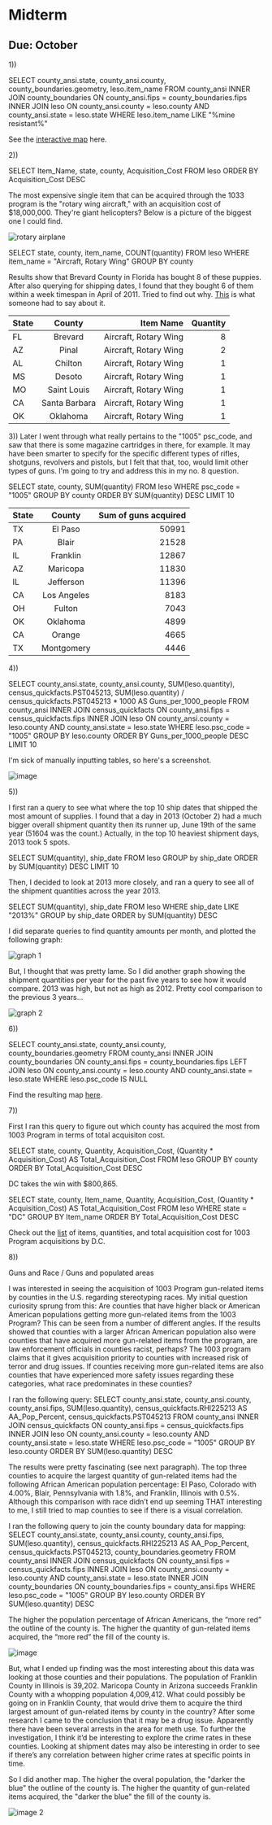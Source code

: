 
# Midterm 
## Due: October 

1)) 

SELECT county_ansi.state, county_ansi.county, county_boundaries.geometry, leso.item_name
  FROM county_ansi
  INNER JOIN county_boundaries
     ON county_ansi.fips = county_boundaries.fips
  INNER JOIN leso
     ON county_ansi.county = leso.county AND county_ansi.state = leso.state
WHERE leso.item_name LIKE "%mine resistant%"

  See the [interactive map](https://www.google.com/fusiontables/data?docid=1QKMK82Dv0EvdLRxjpbDe3lEOd9kv78KxQo4fVYiK#map:id=3) here. 

2)) 

SELECT Item_Name, state, county, Acquisition_Cost
  FROM leso
  ORDER BY Acquisition_Cost DESC
 
The most expensive single item that can be acquired through the 1033 program is the "rotary wing aircraft," with an acquisition cost of $18,000,000. They're giant helicopters? Below is a picture of the biggest one I could find. 

![rotary airplane](http://upload.wikimedia.org/wikipedia/commons/d/d6/US_Navy_100802-N-3852A-366_An_AH-1Z_Cobra_helicopter_assigned_to_Rotary_Wing_Aircraft_Test_Squadron_%28HX%29_21,_based_in_Patuxent_River,_Md.,_approaches_the_amphibious_assault_ship_USS_Wasp_%28LHD_1%29.jpg)

SELECT state, county, item_name, COUNT(quantity)
FROM leso 
WHERE item_name = "Aircraft, Rotary Wing"
GROUP BY county

Results show that Brevard County in Florida has bought 8 of these puppies. After also querying for shipping dates, I found that they bought 6 of them within a week timespan in April of 2011. Tried to find out why. [This](http://www.abovetopsecret.com/forum/thread1028828/pg1) is what someone had to say about it. 


| State | County       | Item Name            | Quantity|
| ------|:------------:| --------------------:|--------:|
| FL    | Brevard      |Aircraft, Rotary Wing |    8    |
| AZ    | Pinal        |Aircraft, Rotary Wing |    2    |
| AL    | Chilton      |Aircraft, Rotary Wing |    1    |
| MS    | Desoto       |Aircraft, Rotary Wing |    1    |
| MO    | Saint Louis  |Aircraft, Rotary Wing |    1    |
| CA    | Santa Barbara|Aircraft, Rotary Wing |    1    |
| OK    | Oklahoma     |Aircraft, Rotary Wing |    1    |


3)) 
Later I went through what really pertains to the "1005" psc_code, and saw that there is some magazine cartridges in there, for example. It may have been smarter to specify for the specific different types of rifles, shotguns, revolvers and pistols, but I felt that that, too, would limit other types of guns. I'm going to try and address this in my no. 8 question. 

SELECT state, county, SUM(quantity)
FROM leso 
WHERE psc_code = "1005"
GROUP BY county
ORDER BY SUM(quantity) DESC
LIMIT 10



| State | County      | Sum of guns acquired |
| ------|:-----------:| --------------------:|
| TX    | El Paso     |50991 |
| PA    | Blair       |21528|   
| IL    | Franklin    |12867 |   
| AZ    | Maricopa    |11830 |    
| IL    | Jefferson   |11396|    
| CA    | Los Angeles |8183|   
| OH    | Fulton      |7043|   
| OK    | Oklahoma    |4899 |   
| CA    | Orange      |4665 |   
| TX    | Montgomery  |4446|   


4)) 


SELECT county_ansi.state, county_ansi.county, SUM(leso.quantity), census_quickfacts.PST045213, SUM(leso.quantity) / census_quickfacts.PST045213 * 1000 AS Guns_per_1000_people
  FROM county_ansi
  INNER JOIN census_quickfacts
     ON county_ansi.fips = census_quickfacts.fips
  INNER JOIN leso
     ON county_ansi.county = leso.county AND county_ansi.state = leso.state
  WHERE leso.psc_code = "1005"
  GROUP BY leso.county
  ORDER BY Guns_per_1000_people DESC 
  LIMIT 10

I'm sick of manually inputting tables, so here's a screenshot. 

![image](http://i.imgur.com/7EIxHq0.png)

5)) 

I first ran a query to see what where the top 10 ship dates that shipped the most amount of supplies. I found that a day in 2013 (October 2) had a much bigger overall shipment quantity then its runner up, June 19th of the same year (51604 was the count.) Actually, in the top 10 heaviest shipment days, 2013 took 5 spots. 

SELECT SUM(quantity), ship_date
FROM leso 
GROUP by ship_date
ORDER by SUM(quantity) DESC
LIMIT 10

Then, I decided to look at 2013 more closely, and ran a query to see all of the shipment quantities across the year 2013.

SELECT SUM(quantity), ship_date
FROM leso 
WHERE ship_date LIKE "2013%"
GROUP by ship_date
ORDER by SUM(quantity) DESC

I did separate queries to find quantity amounts per month, and plotted the following graph: 

![graph 1](http://i.imgur.com/nsAbQJm.png)


But, I thought that was pretty lame. So I did another graph showing the shipment quantities per year for the past five years to see how it would compare. 2013 was high, but not as high as 2012. Pretty cool comparison to the previous 3 years...

![graph 2](http://i.imgur.com/SUuDHiQ.png)


6))


SELECT county_ansi.state, county_ansi.county, county_boundaries.geometry
 FROM county_ansi 
 INNER JOIN county_boundaries 
 ON county_ansi.fips = county_boundaries.fips 
 LEFT JOIN leso 
 ON county_ansi.county = leso.county AND county_ansi.state = leso.state
 WHERE leso.psc_code IS NULL 

Find the resulting map [here](https://www.google.com/fusiontables/data?docid=1-KYeLgx2puinDtWwivSlQhcAGM6XfGebOHw26Qxw#map:id=3). 


7))

First I ran this query to figure out which county has acquired the most from 1003 Program in terms of total acquisiton cost. 

SELECT state, county, Quantity, Acquisition_Cost, (Quantity * Acquisition_Cost) AS Total_Acquisition_Cost
FROM leso 
GROUP BY county 
ORDER BY Total_Acquisition_Cost DESC

DC takes the win with $800,865. 

SELECT state, county, Item_name, Quantity, Acquisition_Cost, (Quantity * Acquisition_Cost) AS Total_Acquisition_Cost
FROM leso 
WHERE state = "DC"
GROUP BY Item_name
ORDER BY Total_Acquisition_Cost DESC

Check out the [list](https://docs.google.com/spreadsheets/d/1iR1BWRrNnD3WcFT0Q1mq4d-4xYA5FTvLBm1INcH9Rfo/edit?usp=sharing) of items, quantities, and total acquisition cost for 1003 Program acquisitions by D.C.

8))

Guns and Race / Guns and populated areas

I was interested in seeing the acquisition of 1003 Program gun-related items by counties in the U.S. regarding stereotyping races. My initial question curiosity sprung from this: Are counties that have higher black or American American populations getting more gun-related items from the 1003 Program? This can be seen from a number of different angles. If the results showed that counties with a larger African American population also were counties that have acquired more gun-related items from the program, are law enforcement officials in counties racist, perhaps? The 1003 program claims that it gives acquisition priority to counties with increased risk of terror and drug issues. If counties receiving more gun-related items are also counties that have experienced more safety issues regarding these categories, what race predominates in these counties?

I ran the following query: 
  SELECT county_ansi.state, county_ansi.county, county_ansi.fips, SUM(leso.quantity), census_quickfacts.RHI225213 AS AA_Pop_Percent, census_quickfacts.PST045213 
  FROM county_ansi
  INNER JOIN census_quickfacts
     ON county_ansi.fips = census_quickfacts.fips
  INNER JOIN leso
     ON county_ansi.county = leso.county AND county_ansi.state = leso.state
  WHERE leso.psc_code = "1005"
  GROUP BY leso.county
 ORDER BY SUM(leso.quantity) DESC

The results were pretty fascinating (see next paragraph). The top three counties to acquire the largest quantity of gun-related items had the following African American population percentage: El Paso, Colorado with 4.00%, Blair, Pennsylvania with 1.8%, and Franklin, Illinois with 0.5%. Although this comparison with race didn’t end up seeming THAT interesting to me, I still tried to map counties to see if there is a visual correlation. 

I ran the following query to join the county boundary data for mapping: 
  SELECT county_ansi.state, county_ansi.county, county_ansi.fips, SUM(leso.quantity), census_quickfacts.RHI225213 AS AA_Pop_Percent, census_quickfacts.PST045213, county_boundaries.geometry
  FROM county_ansi
  INNER JOIN census_quickfacts
     ON county_ansi.fips = census_quickfacts.fips
  INNER JOIN leso
     ON county_ansi.county = leso.county AND county_ansi.state = leso.state
  INNER JOIN county_boundaries 
  	ON county_boundaries.fips = county_ansi.fips
  WHERE leso.psc_code = "1005"
  GROUP BY leso.county
 ORDER BY SUM(leso.quantity) DESC


The higher the population percentage of African Americans, the “more red” the outline of the county is. The higher the quantity of gun-related items acquired, the “more red” the fill of the county is. 

![image]( http://i.imgur.com/bYVFLsU.png)

But, what I ended up finding was the most interesting about this data was looking at those counties and their populations. The population of Franklin County in Illinois is 39,202. Maricopa County in Arizona succeeds Franklin County with a whopping population 4,009,412. What could possibly be going on in Franklin County, that would drive them to acquire the third largest amount of gun-related items by county in the country? After some research I came to the conclusion that it may be a drug issue. Apparently there have been several arrests in the area for meth use. To further the investigation, I think it’d be interesting to explore the crime rates in these counties. Looking at shipment dates may also be interesting in order to see if there’s any correlation between higher crime rates at specific points in time. 

So I did another map. The higher the overal population, the "darker the blue" the outline of the county is. The higher the quantity of gun-related items acquired, the "darker the blue" the fill of the county is. 

![image 2](http://i.imgur.com/Z9l4dL3.png)

